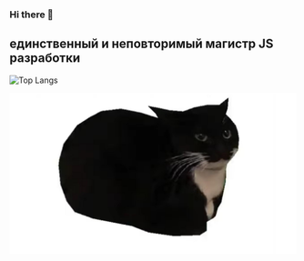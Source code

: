 ### Hi there 👋
<h2 font-weight = 'bolder'>единственный и неповторимый магистр JS разработки </h2>

![Top Langs](https://github-readme-stats.vercel.app/api/top-langs/?username=LAZENGANNN)

<img src= "https://github.com/LAZENGANNN/LAZENGANNN/blob/main/maxwell.png?raw=true"  alt="maxwell">




<!--
**LAZENGANNN/LAZENGANNN** is a ✨ _special_ ✨ repository because its `README.md` (this file) appears on your GitHub profile.

Here are some ideas to get you started:

- 🔭 I’m currently working on ...
- 🌱 I’m currently learning ...
- 👯 I’m looking to collaborate on ...
- 🤔 I’m looking for help with ...
- 💬 Ask me about ...
- 📫 How to reach me: ...
- 😄 Pronouns: ...
- ⚡ Fun fact: ...
-->

